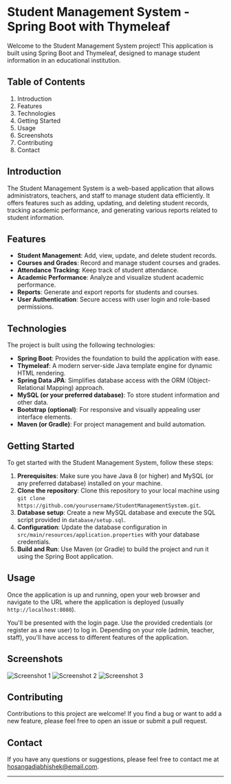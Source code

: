 # Student Management System - Spring Boot with Thymeleaf



Welcome to the Student Management System project! This application is built using Spring Boot and Thymeleaf, designed to manage student information in an educational institution.

## Table of Contents

1. Introduction
2. Features
3. Technologies
4. Getting Started
5. Usage
6. Screenshots
7. Contributing
8. Contact

## Introduction

The Student Management System is a web-based application that allows administrators, teachers, and staff to manage student data efficiently. It offers features such as adding, updating, and deleting student records, tracking academic performance, and generating various reports related to student information.

## Features

- **Student Management**: Add, view, update, and delete student records.
- **Courses and Grades**: Record and manage student courses and grades.
- **Attendance Tracking**: Keep track of student attendance.
- **Academic Performance**: Analyze and visualize student academic performance.
- **Reports**: Generate and export reports for students and courses.
- **User Authentication**: Secure access with user login and role-based permissions.

## Technologies

The project is built using the following technologies:

- **Spring Boot**: Provides the foundation to build the application with ease.
- **Thymeleaf**: A modern server-side Java template engine for dynamic HTML rendering.
- **Spring Data JPA**: Simplifies database access with the ORM (Object-Relational Mapping) approach.
- **MySQL (or your preferred database)**: To store student information and other data.
- **Bootstrap (optional)**: For responsive and visually appealing user interface elements.
- **Maven (or Gradle)**: For project management and build automation.

## Getting Started

To get started with the Student Management System, follow these steps:

1. **Prerequisites**: Make sure you have Java 8 (or higher) and MySQL (or any preferred database) installed on your machine.
2. **Clone the repository**: Clone this repository to your local machine using `git clone https://github.com/yourusername/StudentManagementSystem.git`.
3. **Database setup**: Create a new MySQL database and execute the SQL script provided in `database/setup.sql`.
4. **Configuration**: Update the database configuration in `src/main/resources/application.properties` with your database credentials.
5. **Build and Run**: Use Maven (or Gradle) to build the project and run it using the Spring Boot application.

## Usage

Once the application is up and running, open your web browser and navigate to the URL where the application is deployed (usually `http://localhost:8080`).

You'll be presented with the login page. Use the provided credentials (or register as a new user) to log in. Depending on your role (admin, teacher, staff), you'll have access to different features of the application.

## Screenshots

![Screenshot 1](/blob/main/pngs/list.png)
![Screenshot 2](/path/to/screenshot2.png)
![Screenshot 3](/path/to/screenshot3.png)

## Contributing

Contributions to this project are welcome! If you find a bug or want to add a new feature, please feel free to open an issue or submit a pull request.



## Contact

If you have any questions or suggestions, please feel free to contact me at hosangadiabhishek@email.com.

---

